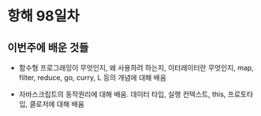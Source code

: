 # 항해 98일차

## 이번주에 배운 것들

- 함수형 프로그래밍이 무엇인지, 왜 사용하려 하는지, 이터레이터란 무엇인지, map, filter, reduce, go, curry, L 등의 개념에 대해 배움

- 자바스크립트의 동작원리에 대해 배움. 데이터 타입, 실행 컨텍스트, this, 프로토타입, 클로저에 대해 배움

